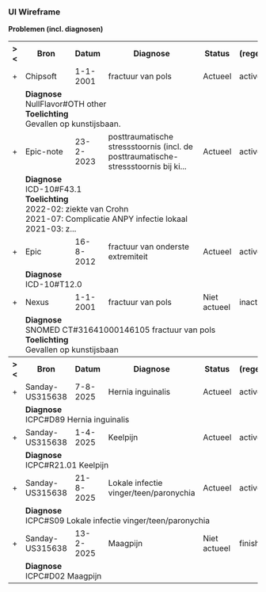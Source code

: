 ### UI Wireframe
<b>Problemen (incl. diagnosen)</b>
<table class="grid">
<tbody>
<tr><th>&gt;&lt;</th>
<th>Bron</th>
<th>Datum</th>
<th>Diagnose</th>
<th>Status</th>
<th>(regelkleur)</th>
</tr>
<tr><td>+</td>
<td>Chipsoft</td>
<td>1-1-2001</td>
<td>fractuur van pols</td>
<td>Actueel</td>
<td>active</td>
</tr><tr><td></td><td colspan=5>
<b>Diagnose</b><br/>NullFlavor#OTH other<br/>
<b>Toelichting</b><br/>Gevallen op kunstijsbaan.<br/>
</td></tr>
<tr><td>+</td>
<td>Epic-note</td>
<td>23-2-2023</td>
<td>posttraumatische stressstoornis (incl. de posttraumatische-stressstoornis bij ki...</td>
<td>Actueel</td>
<td>active</td>
</tr><tr><td></td><td colspan=5>
<b>Diagnose</b><br/>ICD-10#F43.1 <br/>
<b>Toelichting</b><br/>2022-02: ziekte van Crohn<br/>2021-07: Complicatie ANPY infectie lokaal<br/>2021-03: z...<br/>
</td></tr>
<tr><td>+</td>
<td>Epic</td>
<td>16-8-2012</td>
<td>fractuur van onderste extremiteit</td>
<td>Actueel</td>
<td>active</td>
</tr><tr><td></td><td colspan=5>
<b>Diagnose</b><br/>ICD-10#T12.0 <br/>
</td></tr>
<tr><td>+</td>
<td>Nexus</td>
<td>1-1-2001</td>
<td>fractuur van pols</td>
<td>Niet actueel</td>
<td>inactive</td>
</tr><tr><td></td><td colspan=5>
<b>Diagnose</b><br/>SNOMED CT#31641000146105 fractuur van pols<br/>
<b>Toelichting</b><br/>Gevallen op kunstijsbaan<br/>
</td></tr>
<tr><th>&gt;&lt;</th>
<th>Bron</th>
<th>Datum</th>
<th>Diagnose</th>
<th>Status</th>
<th>(regelkleur)</th>
</tr>
<tr><td>+</td>
<td>Sanday-US315638</td>
<td>7-8-2025</td>
<td>Hernia inguinalis</td>
<td>Actueel</td>
<td>active</td>
</tr><tr><td></td><td colspan=5>
<b>Diagnose</b><br/>ICPC#D89 Hernia inguinalis<br/>
</td></tr>
<tr><td>+</td>
<td>Sanday-US315638</td>
<td>1-4-2025</td>
<td>Keelpijn</td>
<td>Actueel</td>
<td>active</td>
</tr><tr><td></td><td colspan=5>
<b>Diagnose</b><br/>ICPC#R21.01 Keelpijn<br/>
</td></tr>
<tr><td>+</td>
<td>Sanday-US315638</td>
<td>21-8-2025</td>
<td>Lokale infectie vinger/teen/paronychia</td>
<td>Actueel</td>
<td>active</td>
</tr><tr><td></td><td colspan=5>
<b>Diagnose</b><br/>ICPC#S09 Lokale infectie vinger/teen/paronychia<br/>
</td></tr>
<tr><td>+</td>
<td>Sanday-US315638</td>
<td>13-2-2025</td>
<td>Maagpijn</td>
<td>Niet actueel</td>
<td>finished</td>
</tr><tr><td></td><td colspan=5>
<b>Diagnose</b><br/>ICPC#D02 Maagpijn<br/>
</td></tr>
</tbody>
</table>